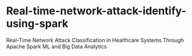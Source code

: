 # Real-time-network-attack-identify-using-spark
Real-Time Network Attack Classification in Healthcare Systems Through Apache Spark ML and Big Data Analytics
